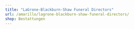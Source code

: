 ```yaml
---
title: "LaGrone-Blackburn-Shaw Funeral Directors"
url: /amarillo/lagrone-blackburn-shaw-funeral-directors/
shop: Bestattungen
---
```

